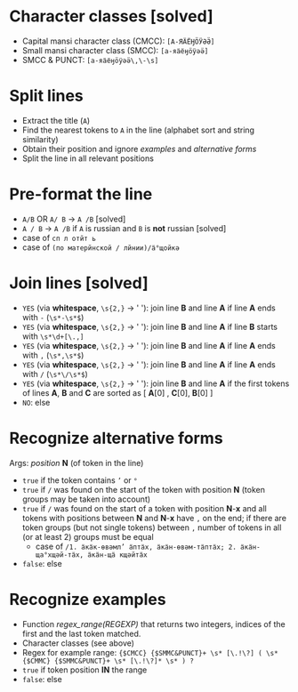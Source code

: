 # Character classes [solved]
- Capital mansi character class (CMCC): `[А-ЯӒЁӇӦӰӘӚ]`
- Small mansi character class (SMCC): `[а-яӓёӈӧӱәӛ]`
- SMCC & PUNCT: `[а-яӓёӈӧӱәӛ\,\-\s]`

# Split lines
- Extract the title (`A`)
- Find the nearest tokens to `A` in the line (alphabet sort and string similarity)
- Obtain their position and ignore *examples* and *alternative forms*
- Split the line in all relevant positions

# Pre-format the line
- `A/B` OR `A/ B` -> `A /B` [solved]
- `A / B` -> `A /B` if `A` is russian and `B` is **not** russian [solved]
- case of `сп л отйт ь`
- case of `(по матерйнской / лйнии)/ӓ°щойкә`

# Join lines [solved]
- `YES` (via **whitespace**, `\s{2,}` -> ' '): join line **B** and line **A** if line **A** ends with `-` (`\s*-\s*$`)
- `YES` (via **whitespace**, `\s{2,}` -> ' '): join line **B** and line **A** if line **B** starts with `\s*\d+[\.,]`
- `YES` (via **whitespace**, `\s{2,}` -> ' '): join line **B** and line **A** if line **A** ends with `,` (`\s*,\s*$`)
- `YES` (via **whitespace**, `\s{2,}` -> ' '): join line **B** and line **A** if line **A** ends with `/` (`\s*\/\s*$`)
- `YES` (via **whitespace**, `\s{2,}` -> ' '): join line **B** and line **A** if the first tokens of lines **A**, **B** and **C** are sorted as [ **A**[0] , **C**[0], **B**[0] ]
- `NO`: else


# Recognize alternative forms
Args: *position* **N** (of token in the line)
- `true` if the token contains `’` or `°`
- `true` if `/` was found on the start of the token with position **N** (token groups may be taken into account)
- `true` if `/` was found on the start of a token with position **N**-**x** and all tokens with positions between **N** and **N**-**x** have `,` on the end; if there are token groups (but not single tokens) between `,` number of tokens in all (or at least 2) groups must be equal
  - case of `/1. ӓкӓк-өвәмл’ ӓптӓх,	ӓкӓн-өвәм-тӓптӓх; 2. ӓкӓн-ща°хщәй-тӓх, ӓкӓн-щӓ кщәйтӓх`
- `false`: else

# Recognize examples
- Function *regex_range(REGEXP)* that returns two integers, indices of the first and the last token matched.
- Character classes (see above)
- Regex for example range: `{$CMCC} {$SMMC&PUNCT}+ \s* [\.!\?] ( \s* {$CMMC} {$SMMC&PUNCT}+ \s* [\.!\?]* \s* ) ?`
- `true` if token position **IN** the range
- `false`: else
